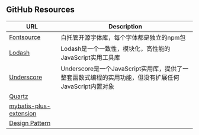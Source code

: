 ## GitHub Resources

| URL   | Description |
| ----- | ----------- |
| [Fontsource](https://github.com/fontsource/fontsource) | 自托管开源字体库，每个字体都是独立的npm包 |
| [Lodash](https://github.com/lodash/lodash) | Lodash是一个一致性，模块化，高性能的JavaScript实用工具库 |
| [Underscore](https://github.com/jashkenas/underscore) | Underscore是一个JavaScript实用库，提供了一整套函数式编程的实用功能，但没有扩展任何JavaScript内置对象 |
| [Quartz](http://www.quartz-scheduler.org/) |  |
| [mybatis-plus-extension](https://gitee.com/baomidou/mybatis-plus/blob/3.0/mybatis-plus-extension/src/main/java/com/baomidou/mybatisplus/extension/service/IService.java) |  |
|[Design Pattern](https://design-patterns.readthedocs.io/zh_CN/latest/index.html)||
